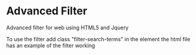 # Advanced Filter

Advanced filter for web using HTML5 and Jquery

To use the filter add class "filter-search-terms" in the element
the html file has an example of the filter working

